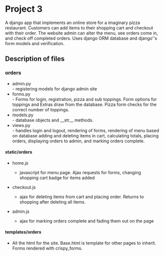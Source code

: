 # Project 3

A django app that implements an online store for a imaginary pizza restaurant. Customers can add items to their shopping cart and checkout with their order. The website admin can alter the menu, see orders come in, and check off completed orders. Uses django ORM database and django''s form models and verification.

## Description of files

### orders 

- <div>admin.py</div>
	- registering models for django admin site

- <div>forms.py</div>
	- Forms for login, registration, pizza and sub toppings. Form options for toppings and Extras draw from the database. Pizza form checks for the correct number of toppings.

- <div>models.py</div> 
	- database objects and __str__ methods. 

- <div>views.py</div>
	- handles login and logout, rendering of forms, rendering of menu based on database adding and deleting items in cart, calculating totals, placing orders, displaying orders to admin, and marking orders complete. 

#### static/orders

- home.js
	- javascript for menu page. Ajax requests for forms, changing shopping cart badge for items added

- checkout.js 
	- ajax for deleting items from cart and placing order. Returns to shopping after deleting all items.

- admin.js 
	- ajax for marking orders complete and fading them out on the page

#### templates/orders

- All the html for the site. Base.html is template for other pages to inherit. Forms rendered with crispy_forms.
 

